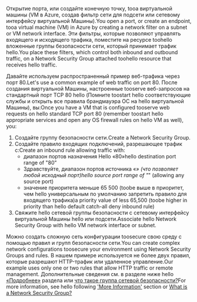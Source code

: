 <span data-ttu-id="0d0d3-101">Открытие порта, или создайте конечную точку, tooa виртуальной машины (VM в Azure, создав фильтр сети для подсети или сетевому интерфейсу виртуальной Машины).</span><span class="sxs-lookup"><span data-stu-id="0d0d3-101">You open a port, or create an endpoint, tooa virtual machine (VM) in Azure by creating a network filter on a subnet or VM network interface.</span></span> <span data-ttu-id="0d0d3-102">Эти фильтры, которые позволяют управлять входящего и исходящего трафика, поместите на ресурсе toohello вложенные группы безопасности сети, который принимает трафик hello.</span><span class="sxs-lookup"><span data-stu-id="0d0d3-102">You place these filters, which control both inbound and outbound traffic, on a Network Security Group attached toohello resource that receives hello traffic.</span></span>

<span data-ttu-id="0d0d3-103">Давайте используем распространенный пример веб-трафика через порт 80.</span><span class="sxs-lookup"><span data-stu-id="0d0d3-103">Let's use a common example of web traffic on port 80.</span></span> <span data-ttu-id="0d0d3-104">После создания виртуальной Машины, настроенные tooserve веб-запросов на стандартный порт TCP 80 hello (Помните toostart hello соответствующие службы и открыть все правила брандмауэра ОС на hello виртуальной Машины), вы:</span><span class="sxs-lookup"><span data-stu-id="0d0d3-104">Once you have a VM that is configured tooserve web requests on hello standard TCP port 80 (remember toostart hello appropriate services and open any OS firewall rules on hello VM as well), you:</span></span>

1. <span data-ttu-id="0d0d3-105">Создайте группу безопасности сети.</span><span class="sxs-lookup"><span data-stu-id="0d0d3-105">Create a Network Security Group.</span></span>
2. <span data-ttu-id="0d0d3-106">Создайте правило входящих подключений, разрешающее трафик с:</span><span class="sxs-lookup"><span data-stu-id="0d0d3-106">Create an inbound rule allowing traffic with:</span></span>
   * <span data-ttu-id="0d0d3-107">диапазон портов назначения Hello «80»</span><span class="sxs-lookup"><span data-stu-id="0d0d3-107">hello destination port range of "80"</span></span>
   * <span data-ttu-id="0d0d3-108">Здравствуйте, диапазон портов источника «*» (что позволяет любой исходный порт)</span><span class="sxs-lookup"><span data-stu-id="0d0d3-108">hello source port range of "*" (allowing any source port)</span></span>
   * <span data-ttu-id="0d0d3-109">значение приоритета меньше 65 500 (toobe выше в приоритет, чем hello универсальным по умолчанию запретить правило для входящего трафика)</span><span class="sxs-lookup"><span data-stu-id="0d0d3-109">a priority value of less 65,500 (toobe higher in priority than hello default catch-all deny inbound rule)</span></span>
3. <span data-ttu-id="0d0d3-110">Свяжите hello сетевой группы безопасности с сетевому интерфейсу виртуальной Машины hello или подсети.</span><span class="sxs-lookup"><span data-stu-id="0d0d3-110">Associate hello Network Security Group with hello VM network interface or subnet.</span></span>

<span data-ttu-id="0d0d3-111">Можно создать сложную сеть конфигурации toosecure свою среду с помощью правил и групп безопасности сети.</span><span class="sxs-lookup"><span data-stu-id="0d0d3-111">You can create complex network configurations toosecure your environment using Network Security Groups and rules.</span></span> <span data-ttu-id="0d0d3-112">В нашем примере используется не более двух правил, которые разрешают HTTP-трафик или удаленное управление.</span><span class="sxs-lookup"><span data-stu-id="0d0d3-112">Our example uses only one or two rules that allow HTTP traffic or remote management.</span></span> <span data-ttu-id="0d0d3-113">Дополнительные сведения см. в разделе ниже hello [«Подробнее»](#more-information-on-network-security-groups) раздела или [что такое группа сетевой безопасности?](../articles/virtual-network/virtual-networks-nsg.md)</span><span class="sxs-lookup"><span data-stu-id="0d0d3-113">For more information, see hello following ['More Information'](#more-information-on-network-security-groups) section or [What is a Network Security Group?](../articles/virtual-network/virtual-networks-nsg.md)</span></span>

